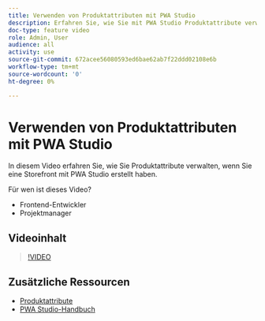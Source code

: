 ```yaml
---
title: Verwenden von Produktattributen mit PWA Studio
description: Erfahren Sie, wie Sie mit PWA Studio Produktattribute verwalten.
doc-type: feature video
role: Admin, User
audience: all
activity: use
source-git-commit: 672acee56080593ed6bae62ab7f22ddd02108e6b
workflow-type: tm+mt
source-wordcount: '0'
ht-degree: 0%

---
```


# Verwenden von Produktattributen mit PWA Studio

In diesem Video erfahren Sie, wie Sie Produktattribute verwalten, wenn Sie eine Storefront mit PWA Studio erstellt haben.

Für wen ist dieses Video?

- Frontend-Entwickler
- Projektmanager

## Videoinhalt

>[!VIDEO](https://video.tv.adobe.com/v/343788?quality=12&learn=on)

## Zusätzliche Ressourcen

- [Produktattribute](https://docs.magento.com/user-guide/stores/attributes-product.html)
- [PWA Studio-Handbuch](https://developer.adobe.com/commerce/pwa-studio/)
